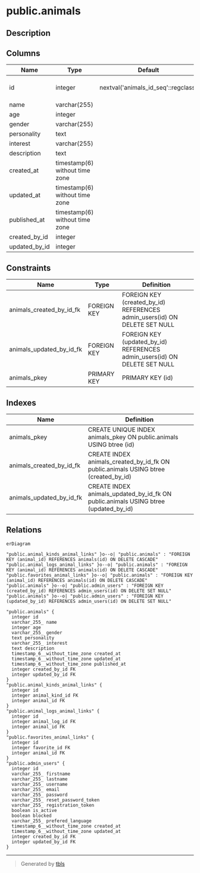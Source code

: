 # public.animals

## Description

## Columns

| Name | Type | Default | Nullable | Children | Parents | Comment |
| ---- | ---- | ------- | -------- | -------- | ------- | ------- |
| id | integer | nextval('animals_id_seq'::regclass) | false | [public.animal_kinds_animal_links](public.animal_kinds_animal_links.md) [public.animal_logs_animal_links](public.animal_logs_animal_links.md) [public.favorites_animal_links](public.favorites_animal_links.md) |  |  |
| name | varchar(255) |  | true |  |  |  |
| age | integer |  | true |  |  |  |
| gender | varchar(255) |  | true |  |  |  |
| personality | text |  | true |  |  |  |
| interest | varchar(255) |  | true |  |  |  |
| description | text |  | true |  |  |  |
| created_at | timestamp(6) without time zone |  | true |  |  |  |
| updated_at | timestamp(6) without time zone |  | true |  |  |  |
| published_at | timestamp(6) without time zone |  | true |  |  |  |
| created_by_id | integer |  | true |  | [public.admin_users](public.admin_users.md) |  |
| updated_by_id | integer |  | true |  | [public.admin_users](public.admin_users.md) |  |

## Constraints

| Name | Type | Definition |
| ---- | ---- | ---------- |
| animals_created_by_id_fk | FOREIGN KEY | FOREIGN KEY (created_by_id) REFERENCES admin_users(id) ON DELETE SET NULL |
| animals_updated_by_id_fk | FOREIGN KEY | FOREIGN KEY (updated_by_id) REFERENCES admin_users(id) ON DELETE SET NULL |
| animals_pkey | PRIMARY KEY | PRIMARY KEY (id) |

## Indexes

| Name | Definition |
| ---- | ---------- |
| animals_pkey | CREATE UNIQUE INDEX animals_pkey ON public.animals USING btree (id) |
| animals_created_by_id_fk | CREATE INDEX animals_created_by_id_fk ON public.animals USING btree (created_by_id) |
| animals_updated_by_id_fk | CREATE INDEX animals_updated_by_id_fk ON public.animals USING btree (updated_by_id) |

## Relations

```mermaid
erDiagram

"public.animal_kinds_animal_links" }o--o| "public.animals" : "FOREIGN KEY (animal_id) REFERENCES animals(id) ON DELETE CASCADE"
"public.animal_logs_animal_links" }o--o| "public.animals" : "FOREIGN KEY (animal_id) REFERENCES animals(id) ON DELETE CASCADE"
"public.favorites_animal_links" }o--o| "public.animals" : "FOREIGN KEY (animal_id) REFERENCES animals(id) ON DELETE CASCADE"
"public.animals" }o--o| "public.admin_users" : "FOREIGN KEY (created_by_id) REFERENCES admin_users(id) ON DELETE SET NULL"
"public.animals" }o--o| "public.admin_users" : "FOREIGN KEY (updated_by_id) REFERENCES admin_users(id) ON DELETE SET NULL"

"public.animals" {
  integer id
  varchar_255_ name
  integer age
  varchar_255_ gender
  text personality
  varchar_255_ interest
  text description
  timestamp_6__without_time_zone created_at
  timestamp_6__without_time_zone updated_at
  timestamp_6__without_time_zone published_at
  integer created_by_id FK
  integer updated_by_id FK
}
"public.animal_kinds_animal_links" {
  integer id
  integer animal_kind_id FK
  integer animal_id FK
}
"public.animal_logs_animal_links" {
  integer id
  integer animal_log_id FK
  integer animal_id FK
}
"public.favorites_animal_links" {
  integer id
  integer favorite_id FK
  integer animal_id FK
}
"public.admin_users" {
  integer id
  varchar_255_ firstname
  varchar_255_ lastname
  varchar_255_ username
  varchar_255_ email
  varchar_255_ password
  varchar_255_ reset_password_token
  varchar_255_ registration_token
  boolean is_active
  boolean blocked
  varchar_255_ prefered_language
  timestamp_6__without_time_zone created_at
  timestamp_6__without_time_zone updated_at
  integer created_by_id FK
  integer updated_by_id FK
}
```

---

> Generated by [tbls](https://github.com/k1LoW/tbls)

